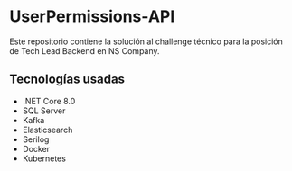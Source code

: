 # UserPermissions-API

Este repositorio contiene la solución al challenge técnico para la posición de Tech Lead Backend en NS Company.

## Tecnologías usadas

- .NET Core 8.0
- SQL Server
- Kafka
- Elasticsearch
- Serilog
- Docker
- Kubernetes

